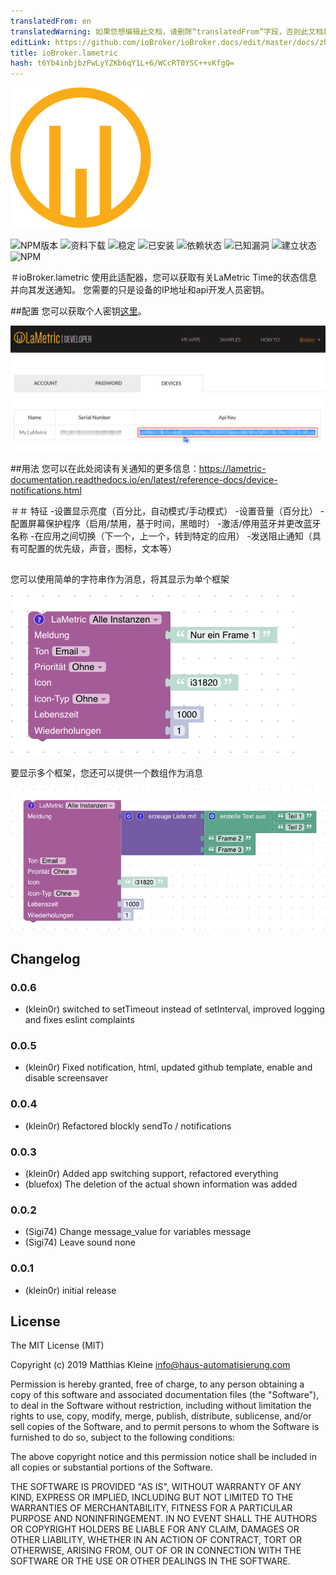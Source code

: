 ```yaml
---
translatedFrom: en
translatedWarning: 如果您想编辑此文档，请删除“translatedFrom”字段，否则此文档将再次自动翻译
editLink: https://github.com/ioBroker/ioBroker.docs/edit/master/docs/zh-cn/adapterref/iobroker.lametric/README.md
title: ioBroker.lametric
hash: t6Yb4inbjbzPwLyYZKb6qY1L+6/WCcRT0YSC++vKfgQ=
---
```

![商标](../../../en/adapterref/iobroker.lametric/admin/lametric.png)

![NPM版本](http://img.shields.io/npm/v/iobroker.lametric.svg)
![资料下载](https://img.shields.io/npm/dm/iobroker.lametric.svg)
![稳定](http://iobroker.live/badges/lametric-stable.svg)
![已安装](http://iobroker.live/badges/lametric-installed.svg)
![依赖状态](https://img.shields.io/david/klein0r/iobroker.lametric.svg)
![已知漏洞](https://snyk.io/test/github/klein0r/ioBroker.lametric/badge.svg)
![建立状态](http://img.shields.io/travis/klein0r/ioBroker.lametric.svg)
![NPM](https://nodei.co/npm/iobroker.lametric.png?downloads=true)

＃ioBroker.lametric
使用此适配器，您可以获取有关LaMetric Time的状态信息并向其发送通知。
您需要的只是设备的IP地址和api开发人员密钥。

##配置
您可以获取个人密钥[这里](https://developer.lametric.com/)。

![api键](../../../en/adapterref/iobroker.lametric/docs/apiKey.png)

##用法
您可以在此处阅读有关通知的更多信息：https://lametric-documentation.readthedocs.io/en/latest/reference-docs/device-notifications.html

＃＃ 特征
-设置显示亮度（百分比，自动模式/手动模式）
-设置音量（百分比）
-配置屏幕保护程序（启用/禁用，基于时间，黑暗时）
-激活/停用蓝牙并更改蓝牙名称
-在应用之间切换（下一个，上一个，转到特定的应用）
-发送阻止通知（具有可配置的优先级，声音，图标，文本等）

##
您可以使用简单的字符串作为消息，将其显示为单个框架

![简单](../../../en/adapterref/iobroker.lametric/docs/blockly1.png)

要显示多个框架，您还可以提供一个数组作为消息

![简单](../../../en/adapterref/iobroker.lametric/docs/blockly2.png)

## Changelog

### 0.0.6

* (klein0r) switched to setTimeout instead of setInterval, improved logging and fixes eslint complaints

### 0.0.5

* (klein0r) Fixed notification, html, updated github template, enable and disable screensaver

### 0.0.4

* (klein0r) Refactored blockly sendTo / notifications

### 0.0.3

* (klein0r) Added app switching support, refactored everything
* (bluefox) The deletion of the actual shown information was added

### 0.0.2

* (Sigi74) Change message_value for variables message
* (Sigi74) Leave sound none

### 0.0.1

* (klein0r) initial release

## License

The MIT License (MIT)

Copyright (c) 2019 Matthias Kleine <info@haus-automatisierung.com>

Permission is hereby granted, free of charge, to any person obtaining a copy
of this software and associated documentation files (the "Software"), to deal
in the Software without restriction, including without limitation the rights
to use, copy, modify, merge, publish, distribute, sublicense, and/or sell
copies of the Software, and to permit persons to whom the Software is
furnished to do so, subject to the following conditions:

The above copyright notice and this permission notice shall be included in
all copies or substantial portions of the Software.

THE SOFTWARE IS PROVIDED "AS IS", WITHOUT WARRANTY OF ANY KIND, EXPRESS OR
IMPLIED, INCLUDING BUT NOT LIMITED TO THE WARRANTIES OF MERCHANTABILITY,
FITNESS FOR A PARTICULAR PURPOSE AND NONINFRINGEMENT. IN NO EVENT SHALL THE
AUTHORS OR COPYRIGHT HOLDERS BE LIABLE FOR ANY CLAIM, DAMAGES OR OTHER
LIABILITY, WHETHER IN AN ACTION OF CONTRACT, TORT OR OTHERWISE, ARISING FROM,
OUT OF OR IN CONNECTION WITH THE SOFTWARE OR THE USE OR OTHER DEALINGS IN
THE SOFTWARE.